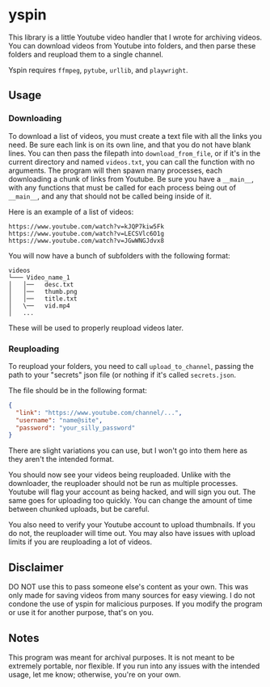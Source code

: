 # yspin
This library is a little Youtube video handler that I wrote for archiving videos. You can download videos from Youtube into folders, and then parse these folders and reupload them to a single channel. 

Yspin requires ``ffmpeg``, ``pytube``, ``urllib``, and ``playwright``. 

## Usage
### Downloading
To download a list of videos, you must create a text file with all the links you need. Be sure each link is on its own line, and that you do not have blank lines. You can then pass the filepath into ``download_from_file``, or if it's in the current directory and named ``videos.txt``, you can call the function with no arguments. The program will then spawn many processes, each downloading a chunk of links from Youtube. Be sure you have a ``__main__``, with any functions that must be called for each process being out of ``__main__``, and any that should not be called being inside of it.

Here is an example of a list of videos:
```
https://www.youtube.com/watch?v=kJQP7kiw5Fk
https://www.youtube.com/watch?v=LECSVlc6O1g
https://www.youtube.com/watch?v=JGwWNGJdvx8
```

You will now have a bunch of subfolders with the following format:
```
videos 
└─── Video_name_1
│   │──   desc.txt
│   │──   thumb.png
│   │──   title.txt
│   \──   vid.mp4
│   ...
```
These will be used to properly reupload videos later.

### Reuploading
To reupload your folders, you need to call ``upload_to_channel``, passing the path to your "secrets" json file (or nothing if it's called ``secrets.json``. 

The file should be in the following format:
```json
{
  "link": "https://www.youtube.com/channel/...",
  "username": "name@site",
  "password": "your_silly_password"
}
```
There are slight variations you can use, but I won't go into them here as they aren't the intended format.

You should now see your videos being reuploaded. Unlike with the downloader, the reuploader should not be run as multiple processes. Youtube will flag your account as being hacked, and will sign you out. The same goes for uploading too quickly. You can change the amount of time between chunked uploads, but be careful.

You also need to verify your Youtube account to upload thumbnails. If you do not, the reuploader will time out. You may also have issues with upload limits if you are reuploading a lot of videos.

## Disclaimer
DO NOT use this to pass someone else's content as your own. This was only made for saving videos from many sources for easy viewing. I do not condone the use of yspin for malicious purposes. If you modify the program or use it for another purpose, that's on you.

## Notes
This program was meant for archival purposes. It is not meant to be extremely portable, nor flexible. If you run into any issues with the intended usage, let me know; otherwise, you're on your own.
